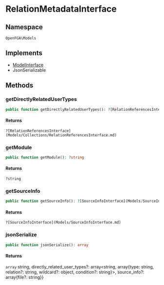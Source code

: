 # RelationMetadataInterface


## Namespace
`OpenFGA\Models`

## Implements
* [ModelInterface](Models/ModelInterface.md)
* JsonSerializable



## Methods
### getDirectlyRelatedUserTypes


```php
public function getDirectlyRelatedUserTypes(): ?[RelationReferencesInterface](Models/Collections/RelationReferencesInterface.md)
```



#### Returns
`?[RelationReferencesInterface](Models/Collections/RelationReferencesInterface.md)`

### getModule


```php
public function getModule(): ?string
```



#### Returns
`?string`

### getSourceInfo


```php
public function getSourceInfo(): ?[SourceInfoInterface](Models/SourceInfoInterface.md)
```



#### Returns
`?[SourceInfoInterface](Models/SourceInfoInterface.md)`

### jsonSerialize


```php
public function jsonSerialize(): array
```



#### Returns
`array`
 string, directly_related_user_types?: array&lt;string, array{type: string, relation?: string, wildcard?: object, condition?: string}&gt;, source_info?: array{file?: string}}


